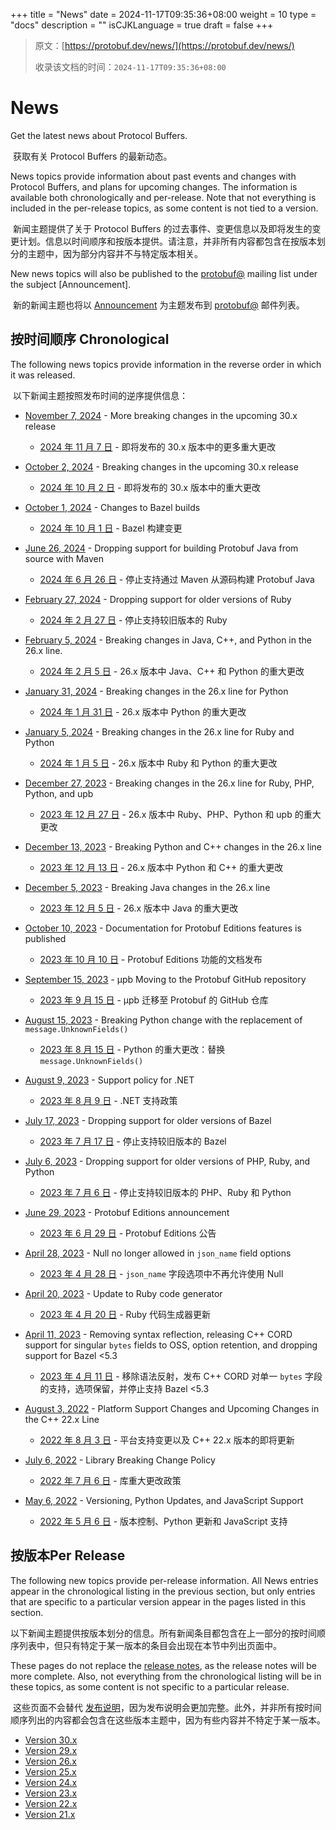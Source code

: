 +++
title = "News"
date = 2024-11-17T09:35:36+08:00
weight = 10
type = "docs"
description = ""
isCJKLanguage = true
draft = false
+++

> 原文：[https://protobuf.dev/news/](https://protobuf.dev/news/)
>
> 收录该文档的时间：`2024-11-17T09:35:36+08:00`

# News

Get the latest news about Protocol Buffers.

​	获取有关 Protocol Buffers 的最新动态。



News topics provide information about past events and changes with Protocol Buffers, and plans for upcoming changes. The information is available both chronologically and per-release. Note that not everything is included in the per-release topics, as some content is not tied to a version.

​	新闻主题提供了关于 Protocol Buffers 的过去事件、变更信息以及即将发生的变更计划。信息以时间顺序和按版本提供。请注意，并非所有内容都包含在按版本划分的主题中，因为部分内容并不与特定版本相关。

New news topics will also be published to the [protobuf@](https://groups.google.com/g/protobuf) mailing list under the subject [Announcement].

​	新的新闻主题也将以 [Announcement](https://groups.google.com/g/protobuf) 为主题发布到 [protobuf@](https://groups.google.com/g/protobuf) 邮件列表。

## 按时间顺序 Chronological

The following news topics provide information in the reverse order in which it was released.

​	以下新闻主题按照发布时间的逆序提供信息：

- [November 7, 2024](https://protobuf.dev/news/2024-11-07) - More breaking changes in the upcoming 30.x release
  - [2024 年 11 月 7 日](https://protobuf.dev/news/2024-11-07) - 即将发布的 30.x 版本中的更多重大更改

- [October 2, 2024](https://protobuf.dev/news/2024-10-02) - Breaking changes in the upcoming 30.x release

  - [2024 年 10 月 2 日](https://protobuf.dev/news/2024-10-02) - 即将发布的 30.x 版本中的重大更改

- [October 1, 2024](https://protobuf.dev/news/2024-10-01) - Changes to Bazel builds

  - [2024 年 10 月 1 日](https://protobuf.dev/news/2024-10-01) - Bazel 构建变更

- [June 26, 2024](https://protobuf.dev/news/2024-06-26) - Dropping support for building Protobuf Java from source with Maven

  - [2024 年 6 月 26 日](https://protobuf.dev/news/2024-06-26) - 停止支持通过 Maven 从源码构建 Protobuf Java

- [February 27, 2024](https://protobuf.dev/news/2024-02-27) - Dropping support for older versions of Ruby

  - [2024 年 2 月 27 日](https://protobuf.dev/news/2024-02-27) - 停止支持较旧版本的 Ruby

- [February 5, 2024](https://protobuf.dev/news/2024-02-05) - Breaking changes in Java, C++, and Python in the 26.x line.

  - [2024 年 2 月 5 日](https://protobuf.dev/news/2024-02-05) - 26.x 版本中 Java、C++ 和 Python 的重大更改

- [January 31, 2024](https://protobuf.dev/news/2024-01-31) - Breaking changes in the 26.x line for Python

  - [2024 年 1 月 31 日](https://protobuf.dev/news/2024-01-31) - 26.x 版本中 Python 的重大更改

- [January 5, 2024](https://protobuf.dev/news/2024-01-05) - Breaking changes in the 26.x line for Ruby and Python

  - [2024 年 1 月 5 日](https://protobuf.dev/news/2024-01-05) - 26.x 版本中 Ruby 和 Python 的重大更改

- [December 27, 2023](https://protobuf.dev/news/2023-12-27) - Breaking changes in the 26.x line for Ruby, PHP, Python, and upb

  - [2023 年 12 月 27 日](https://protobuf.dev/news/2023-12-27) - 26.x 版本中 Ruby、PHP、Python 和 upb 的重大更改

- [December 13, 2023](https://protobuf.dev/news/2023-12-13) - Breaking Python and C++ changes in the 26.x line

  - [2023 年 12 月 13 日](https://protobuf.dev/news/2023-12-13) - 26.x 版本中 Python 和 C++ 的重大更改

- [December 5, 2023](https://protobuf.dev/news/2023-12-05) - Breaking Java changes in the 26.x line

  - [2023 年 12 月 5 日](https://protobuf.dev/news/2023-12-05) - 26.x 版本中 Java 的重大更改

- [October 10, 2023](https://protobuf.dev/news/2023-10-10) - Documentation for Protobuf Editions features is published

  - [2023 年 10 月 10 日](https://protobuf.dev/news/2023-10-10) - Protobuf Editions 功能的文档发布

- [September 15, 2023](https://protobuf.dev/news/2023-09-15) - μpb Moving to the Protobuf GitHub repository

  - [2023 年 9 月 15 日](https://protobuf.dev/news/2023-09-15) - μpb 迁移至 Protobuf 的 GitHub 仓库

- [August 15, 2023](https://protobuf.dev/news/2023-08-15) - Breaking Python change with the replacement of `message.UnknownFields()`

  - [2023 年 8 月 15 日](https://protobuf.dev/news/2023-08-15) - Python 的重大更改：替换 `message.UnknownFields()`

- [August 9, 2023](https://protobuf.dev/news/2023-08-09) - Support policy for .NET

  - [2023 年 8 月 9 日](https://protobuf.dev/news/2023-08-09) - .NET 支持政策

- [July 17, 2023](https://protobuf.dev/news/2023-07-17) - Dropping support for older versions of Bazel

  - [2023 年 7 月 17 日](https://protobuf.dev/news/2023-07-17) - 停止支持较旧版本的 Bazel

- [July 6, 2023](https://protobuf.dev/news/2023-07-06) - Dropping support for older versions of PHP, Ruby, and Python

  - [2023 年 7 月 6 日](https://protobuf.dev/news/2023-07-06) - 停止支持较旧版本的 PHP、Ruby 和 Python

- [June 29, 2023](https://protobuf.dev/news/2023-06-29) - Protobuf Editions announcement

  - [2023 年 6 月 29 日](https://protobuf.dev/news/2023-06-29) - Protobuf Editions 公告

- [April 28, 2023](https://protobuf.dev/news/2023-04-28) - Null no longer allowed in `json_name` field options

  - [2023 年 4 月 28 日](https://protobuf.dev/news/2023-04-28) - `json_name` 字段选项中不再允许使用 Null

- [April 20, 2023](https://protobuf.dev/news/2023-04-20) - Update to Ruby code generator

  - [2023 年 4 月 20 日](https://protobuf.dev/news/2023-04-20) - Ruby 代码生成器更新

- [April 11, 2023](https://protobuf.dev/news/2023-04-11) - Removing syntax reflection, releasing C++ CORD support for singular `bytes` fields to OSS, option retention, and dropping support for Bazel <5.3

  - [2023 年 4 月 11 日](https://protobuf.dev/news/2023-04-11) - 移除语法反射，发布 C++ CORD 对单一 `bytes` 字段的支持，选项保留，并停止支持 Bazel <5.3

- [August 3, 2022](https://protobuf.dev/news/2022-08-03) - Platform Support Changes and Upcoming Changes in the C++ 22.x Line

  - [2022 年 8 月 3 日](https://protobuf.dev/news/2022-08-03) - 平台支持变更以及 C++ 22.x 版本的即将更新

- [July 6, 2022](https://protobuf.dev/news/2022-07-06) - Library Breaking Change Policy

  - [2022 年 7 月 6 日](https://protobuf.dev/news/2022-07-06) - 库重大更改政策

- [May 6, 2022](https://protobuf.dev/news/2022-05-06) - Versioning, Python Updates, and JavaScript Support

  - [2022 年 5 月 6 日](https://protobuf.dev/news/2022-05-06) - 版本控制、Python 更新和 JavaScript 支持

  

## 按版本Per Release

The following new topics provide per-release information. All News entries appear in the chronological listing in the previous section, but only entries that are specific to a particular version appear in the pages listed in this section.

​	以下新闻主题提供按版本划分的信息。所有新闻条目都包含在上一部分的按时间顺序列表中，但只有特定于某一版本的条目会出现在本节中列出页面中。

These pages do not replace the [release notes](https://github.com/protocolbuffers/protobuf/releases), as the release notes will be more complete. Also, not everything from the chronological listing will be in these topics, as some content is not specific to a particular release.

​	这些页面不会替代 [发布说明](https://github.com/protocolbuffers/protobuf/releases)，因为发布说明会更加完整。此外，并非所有按时间顺序列出的内容都会包含在这些版本主题中，因为有些内容并不特定于某一版本。

- [Version 30.x](https://protobuf.dev/news/v30)
- [Version 29.x](https://protobuf.dev/news/v29)
- [Version 26.x](https://protobuf.dev/news/v26)
- [Version 25.x](https://protobuf.dev/news/v25)
- [Version 24.x](https://protobuf.dev/news/v24)
- [Version 23.x](https://protobuf.dev/news/v23)
- [Version 22.x](https://protobuf.dev/news/v22)
- [Version 21.x](https://protobuf.dev/news/v21)
